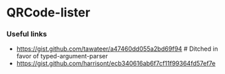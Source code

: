 # QRCode-lister

### Useful links

- https://gist.github.com/tawateer/a47460dd055a2bd69f94 # Ditched in favor of typed-argument-parser
- https://gist.github.com/harrisont/ecb340616ab6f7cf11f99364fd57ef7e